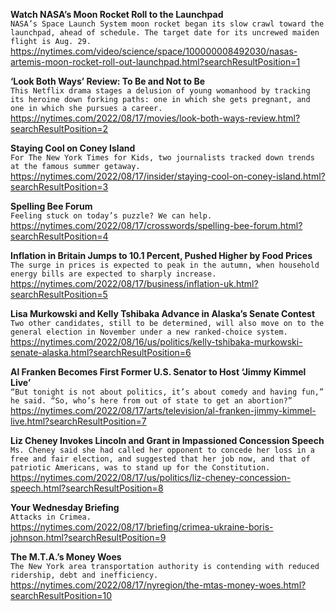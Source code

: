 **Watch NASA’s Moon Rocket Roll to the Launchpad**\
`NASA’s Space Launch System moon rocket began its slow crawl toward the launchpad, ahead of schedule. The target date for its uncrewed maiden flight is Aug. 29.`\
https://nytimes.com/video/science/space/100000008492030/nasas-artemis-moon-rocket-roll-out-launchpad.html?searchResultPosition=1

**‘Look Both Ways’ Review: To Be and Not to Be**\
`This Netflix drama stages a delusion of young womanhood by tracking its heroine down forking paths: one in which she gets pregnant, and one in which she pursues a career.`\
https://nytimes.com/2022/08/17/movies/look-both-ways-review.html?searchResultPosition=2

**Staying Cool on Coney Island**\
`For The New York Times for Kids, two journalists tracked down trends at the famous summer getaway.`\
https://nytimes.com/2022/08/17/insider/staying-cool-on-coney-island.html?searchResultPosition=3

**Spelling Bee Forum**\
`Feeling stuck on today’s puzzle? We can help.`\
https://nytimes.com/2022/08/17/crosswords/spelling-bee-forum.html?searchResultPosition=4

**Inflation in Britain Jumps to 10.1 Percent, Pushed Higher by Food Prices**\
`The surge in prices is expected to peak in the autumn, when household energy bills are expected to sharply increase.`\
https://nytimes.com/2022/08/17/business/inflation-uk.html?searchResultPosition=5

**Lisa Murkowski and Kelly Tshibaka Advance in Alaska’s Senate Contest**\
`Two other candidates, still to be determined, will also move on to the general election in November under a new ranked-choice system.`\
https://nytimes.com/2022/08/16/us/politics/kelly-tshibaka-murkowski-senate-alaska.html?searchResultPosition=6

**Al Franken Becomes First Former U.S. Senator to Host ‘Jimmy Kimmel Live’**\
`“But tonight is not about politics, it’s about comedy and having fun,” he said. “So, who’s here from out of state to get an abortion?”`\
https://nytimes.com/2022/08/17/arts/television/al-franken-jimmy-kimmel-live.html?searchResultPosition=7

**Liz Cheney Invokes Lincoln and Grant in Impassioned Concession Speech**\
`Ms. Cheney said she had called her opponent to concede her loss in a free and fair election, and suggested that her job now, and that of patriotic Americans, was to stand up for the Constitution.`\
https://nytimes.com/2022/08/17/us/politics/liz-cheney-concession-speech.html?searchResultPosition=8

**Your Wednesday Briefing**\
`Attacks in Crimea.`\
https://nytimes.com/2022/08/17/briefing/crimea-ukraine-boris-johnson.html?searchResultPosition=9

**The M.T.A.’s Money Woes**\
`The New York area transportation authority is contending with reduced ridership, debt and inefficiency.`\
https://nytimes.com/2022/08/17/nyregion/the-mtas-money-woes.html?searchResultPosition=10

